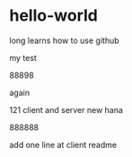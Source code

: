 # hello-world
long learns how to use github


my test


88898


again


121 client and server new hana



888888

add one line at client readme